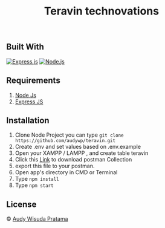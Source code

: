 <h1 align='center'> Teravin technovations </h1>

<br>

## Built With
[![Express.js](https://img.shields.io/badge/Express.js-4.x-orange.svg?style=rounded-square)](https://expressjs.com/en/starter/installing.html)
[![Node.js](https://img.shields.io/badge/Node.js-v.10.16-green.svg?style=rounded-square)](https://nodejs.org/)

## Requirements

1. <a href="https://nodejs.org/en/download/">Node Js</a>
2. <a href="https://expressjs.com/">Express JS<a/>


## Installation

1. Clone Node Project you can type `git clone https://github.com/audywp/teravin.git`
2. Create .env and set values based on .env.example
3. Open your XAMPP / LAMPP , and create table teravin
4. Click this <a href="https://drive.google.com/file/d/1IoXtdwomTzTLYv-G3Vsu41PdA8AD5_us/view?usp=sharing/">Link<a/> to download postman Collection
5. export this file to your postman.
6. Open app's directory in CMD or Terminal
7. Type `npm install`
8. Type `npm start`



## License

© [Audy Wisuda Pratama](https://github.com/audywp/ ' audywp ')
